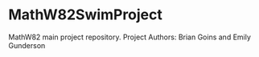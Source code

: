 # MathW82SwimProject
MathW82 main project repository. 
Project Authors: Brian Goins and Emily Gunderson
